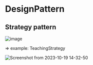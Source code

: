 # DesignPattern
<h2>Strategy pattern</h2>


![image](https://github.com/Vokhanh12/DesignPattern/assets/36543564/c6d2d609-7a2c-4c03-8119-5f854cfebb5f)


=> example: TeachingStrategy



![Screenshot from 2023-10-19 14-32-50](https://github.com/Vokhanh12/DesignPattern/assets/36543564/26e1e355-db25-41ca-ac56-69a6227583bb)


